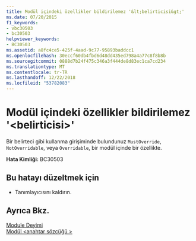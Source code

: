 ```yaml
---
title: Modül içindeki özellikler bildirilemez '&lt;belirticisi&gt;'
ms.date: 07/20/2015
f1_keywords:
- vbc30503
- bc30503
helpviewer_keywords:
- BC30503
ms.assetid: a8fc4ce5-425f-4aad-9c77-95893baddcc1
ms.openlocfilehash: 30eccf60db4fbd6d48dd435ed798a4a77c8f8b8b
ms.sourcegitcommit: 0888d7b24f475c346a3f444de8d83ec1ca7cd234
ms.translationtype: MT
ms.contentlocale: tr-TR
ms.lasthandoff: 12/22/2018
ms.locfileid: "53782083"
---
```

# <a name="properties-in-a-module-cannot-be-declared-ltspecifiergt"></a>Modül içindeki özellikler bildirilemez '&lt;belirticisi&gt;'
Bir belirteci gibi kullanma girişiminde bulundunuz `MustOverride`, `NotOverridable`, veya `Overridable`, bir modül içinde bir özellikte.  
  
 **Hata Kimliği:** BC30503  
  
## <a name="to-correct-this-error"></a>Bu hatayı düzeltmek için  
  
-   Tanımlayıcısını kaldırın.  
  
## <a name="see-also"></a>Ayrıca Bkz.  
 [Module Deyimi](../../visual-basic/language-reference/statements/module-statement.md)  
 [Modül \<anahtar sözcüğü >](../../visual-basic/language-reference/modifiers/module-keyword.md)
